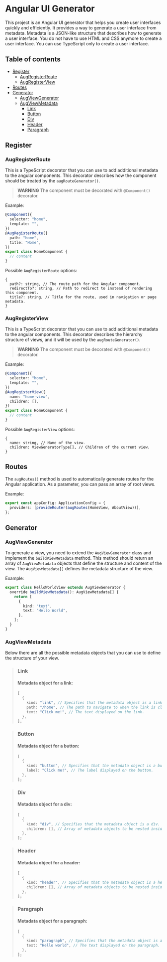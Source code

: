 # Angular UI Generator

This project is an Angular UI generator that helps you create user interfaces quickly and efficiently.
It provides a way to generate a user interface from metadata. Metadata is a JSON-like structure that
describes how to generate a user interface. You do not have to use HTML and CSS anymore to create
a user interface. You can use TypeScript only to create a user interface.

## Table of contents

- [Register](#register)
  - [AugRegisterRoute](#augregisterroute)
  - [AugRegisterView](#augregisterview)
- [Routes](#routes)
- [Generator](#generator)
  - [AugViewGenerator](#augviewgenerator)
  - [AugViewMetadata](#augviewmetadata)
    - [Link](#link)
    - [Button](#button)
    - [Div](#div)
    - [Header](#header)
    - [Paragraph](#paragraph)

## Register

### AugRegisterRoute

This is a TypeScript decorator that you can use to add additional metadata to the angular components.
This decorator describes how the component should be treated by the `augRouteGenerator()`.

> **WARNING** The component must be decorated with `@Component()` decorator.

Example:

```typescript
@Component({
  selector: "home",
  template: "",
})
@AugRegisterRoute({
  path: "home",
  title: "Home",
})
export class HomeComponent {
  // content
}
```

Possible `AugRegisterRoute` options:

```
{
  path?: string, // The route path for the Angular component.
  redirectTo?: string, // Path to redirect to instead of rendering this component.
  title?: string, // Title for the route, used in navigation or page metadata.
}
```

### AugRegisterView

This is a TypeScript decorator that you can use to add additional metadata to the angular components.
This decorator describes the hierarchy structure of views, and it will be used by the `augRouteGenerator()`.

> **WARNING** The component must be decorated with `@Component()` decorator.

Example:

```typescript
@Component({
  selector: "home",
  template: "",
})
@AugRegisterView({
  name: "home-view",
  children: [],
})
export class HomeComponent {
  // content
}
```

Possible `AugRegisterView` options:

```
{
  name: string, // Name of the view.
  children: ViewGeneratorType[], // Children of the current view.
}
```

## Routes

The `augRoutes()` method is used to automatically generate routes for the Angular application.
As a parameter, you can pass an array of root views.

Example:

```typescript
export const appConfig: ApplicationConfig = {
  providers: [provideRouter(augRoutes(HomeView, AboutView))],
};
```

## Generator

### AugViewGenerator

To generate a view, you need to extend the `AugViewGenerator` class and implement the `buildViewMetadata` method.
This method should return an array of `AugViewMetadata` objects that define the structure and content of the view.
The `AugViewMetadata[]` defines the metadata structure of the view.

Example:

```typescript
export class HelloWorldView extends AugViewGenerator {
  override buildViewMetadata(): AugViewMetadata[] {
    return [
      {
        kind: "text",
        text: "Hello World",
      },
    ];
  }
}
```

### AugViewMetadata

Below there are all the possible metadata objects that you can use to define the structure of your view.

> ### Link
>
> #### Metadata object for a link:
>
> ```typescript
> [
>   {
>     kind: "link", // Specifies that the metadata object is a link.
>     path: "/home", // The path to navigate to when the link is clicked.
>     text: "Click me!", // The text displayed on the link.
>   },
> ];
> ```

> ### Button
>
> #### Metadata object for a button:
>
> ```typescript
> [
>   {
>     kind: "button", // Specifies that the metadata object is a button.
>     label: "Click me!", // The label displayed on the button.
>   },
> ];
> ```

> ### Div
>
> #### Metadata object for a div:
>
> ```typescript
> [
>   {
>     kind: "div", // Specifies that the metadata object is a div.
>     children: [], // Array of metadata objects to be nested inside the block.
>   },
> ];
> ```

> ### Header
>
> #### Metadata object for a header:
>
> ```typescript
> [
>   {
>     kind: "header", // Specifies that the metadata object is a header.
>     children: [], // Array of metadata objects to be nested inside the block.
>   },
> ];
> ```

> ### Paragraph
>
> #### Metadata object for a paragraph:
>
> ```typescript
> [
>   {
>     kind: "paragraph", // Specifies that the metadata object is a paragraph.
>     text: "Hello world", // The text displayed on the paragraph.
>   },
> ];
> ```
